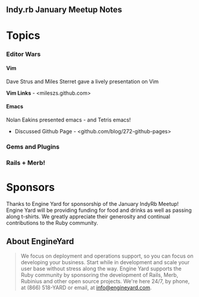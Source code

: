 Indy.rb January Meetup Notes
----------------------------

Topics
======

### Editor Wars 

#### Vim
Dave Strus and Miles Sterret gave a lively presentation on Vim

**Vim Links** - <mileszs.github.com>

#### Emacs

Nolan Eakins presented emacs - and Tetris emacs!


- Discussed Github Page - <github.com/blog/272-github-pages>

### Gems and Plugins 

### Rails + Merb! 

Sponsors
========
Thanks to Engine Yard for sponsorship of the January IndyRb Meetup! 
Engine Yard will be providing funding for food and drinks as well as passing along t-shirts. We greatly appreciate their generosity and continual contributions to the Ruby community.

About EngineYard 
-----------------
> We focus on deployment and operations support, so you can focus on developing your business. Start while in development and scale your user base without stress along the way. Engine Yard supports the Ruby community by sponsoring the development of Rails, Merb, Rubinius and other open source projects. We're here 24/7, by phone, at (866) 518-YARD or email, at info@engineyard.com.